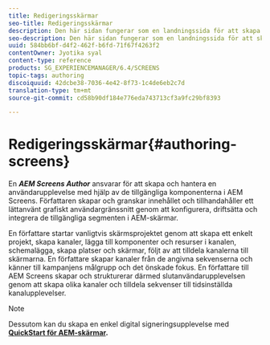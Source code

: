 ```yaml
---
title: Redigeringsskärmar
seo-title: Redigeringsskärmar
description: Den här sidan fungerar som en landningssida för att skapa AEM-skärmar. Här finns en översikt över de olika rollerna och ansvarsområdena för en författare av AEM Screens.
seo-description: Den här sidan fungerar som en landningssida för att skapa AEM-skärmar. Här finns en översikt över de olika rollerna och ansvarsområdena för en författare av AEM Screens.
uuid: 584bb6bf-d4f2-462f-b6fd-71f67f4263f2
contentOwner: Jyotika syal
content-type: reference
products: SG_EXPERIENCEMANAGER/6.4/SCREENS
topic-tags: authoring
discoiquuid: 42dcbe38-7036-4e42-8f73-1c4de6eb2c7d
translation-type: tm+mt
source-git-commit: cd58b90df184e776eda743713cf3a9fc29bf8393

---
```



# Redigeringsskärmar{#authoring-screens}

En ***AEM Screens Author*** ansvarar för att skapa och hantera en användarupplevelse med hjälp av de tillgängliga komponenterna i AEM Screens. Författaren skapar och granskar innehållet och tillhandahåller ett lättanvänt grafiskt användargränssnitt genom att konfigurera, driftsätta och integrera de tillgängliga segmenten i AEM-skärmar.

En författare startar vanligtvis skärmsprojektet genom att skapa ett enkelt projekt, skapa kanaler, lägga till komponenter och resurser i kanalen, schemalägga, skapa platser och skärmar, följt av att tilldela kanalerna till skärmarna. En författare skapar kanaler från de angivna sekvenserna och känner till kampanjens målgrupp och det önskade fokus. En författare till AEM Screens skapar och strukturerar därmed slutanvändarupplevelsen genom att skapa olika kanaler och tilldela sekvenser till tidsinställda kanalupplevelser.

>[!NOTE]
>
>Dessutom kan du skapa en enkel digital signeringsupplevelse med **[QuickStart för AEM-skärmar](/help/screens/kickstart-for-aem-screens.md).**
